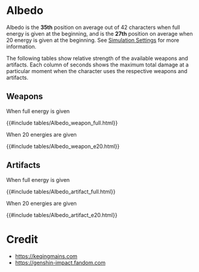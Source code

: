 # Albedo

Albedo is the **35th** position on average out of 42
characters when full energy is given at the beginning, and is the
**27th** position on average when 20 energy is given at the
beginning. See [Simulation Settings](./simulation_settings.md) for more
information.

The following tables show relative strength of the available weapons and
artifacts. Each column of seconds shows the maximum total damage at a
particular moment when the character uses the respective weapons and
artifacts.

## Weapons

When full energy is given

{{#include tables/Albedo_weapon_full.html}}

When 20 energies are given

{{#include tables/Albedo_weapon_e20.html}}

## Artifacts

When full energy is given

{{#include tables/Albedo_artifact_full.html}}

When 20 energies are given

{{#include tables/Albedo_artifact_e20.html}}

# Credit

- <https://keqingmains.com>
- <https://genshin-impact.fandom.com>
